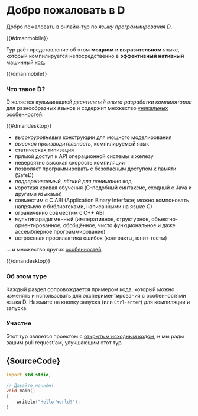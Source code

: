 # Добро пожаловать в D

Добро пожаловать в онлайн-тур по *языку программирования D*.

{{#dmanmobile}}

Тур даёт представление об этом __мощном__ и __выразительном__ языке,
который компилируется непосредственно в __эффективный__ __нативный__ машинный код.

{{/dmanmobile}}

### Что такое D?

D является кульминацией _десятилетий опыта разработки компиляторов_
для разнообразных языков и содержит множество
[уникальных особенностей](http://dlang.org/overview.html):

{{#dmandesktop}}

- _высокоуровневые_ конструкции для мощного моделирования
- _высокая производительность_, компилируемый язык
- статическая типизация
- прямой доступ к API операционной системы и железу
- невероятно высокая скорость компиляции
- позволяет программировать с безопасным доступом к памяти (SafeD)
- _поддерживаемый_, _лёгкий для понимания_ код
- короткая кривая обучения (C-подобный синтаксис, сходный с Java и другими языками)
- совместим с C ABI (Application Binary Interface; можно компоновать напрямую с библиотеками, написанными на языке C)
- ограниченно совместим с C++ ABI
- мультипарадигменный (императивное, структурное, объектно-ориентированное, обобщённое, чисто функциональное и даже ассемблерное программирование)
- встроенная профилактика ошибок (контракты, юнит-тесты)

... и множество других [особенностей](http://dlang.org/overview.html).

{{/dmandesktop}}

### Об этом туре

Каждый раздел сопровождается примером кода, который можно изменять и
использовать для экспериментирования с особенностями языка D. Нажмите на кнопку
запуска (или `Ctrl-enter`) для компиляции и запуска.

### Участие

Этот тур является проектом с [открытым исходным кодом](https://github.com/stonemaster/dlang-tour/tree/master/public/content/en),
и мы рады вашим pull request'ам, улучшающим этот тур.

## {SourceCode}

```d
import std.stdio;

// Давайте начнём!
void main()
{
    writeln("Hello World!");
}
```
